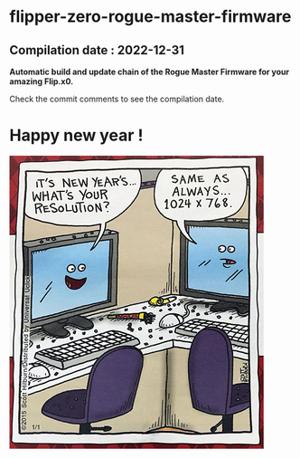 # flipper-zero-rogue-master-firmware
## Compilation date : 2022-12-31
**Automatic build and update chain of the Rogue Master Firmware for your amazing Flip.x0.**

Check the commit comments to see the compilation date.


# Happy new year !
![title](https://github.com/m1ch3al/flipper-zero-rogue-master-firmware/blob/main/happy_new_year.jpg?raw=true)

